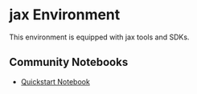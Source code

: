 
# jax Environment

This environment is equipped with jax tools and SDKs.

## Community Notebooks

- [Quickstart Notebook](./quickstart.ipynb)
